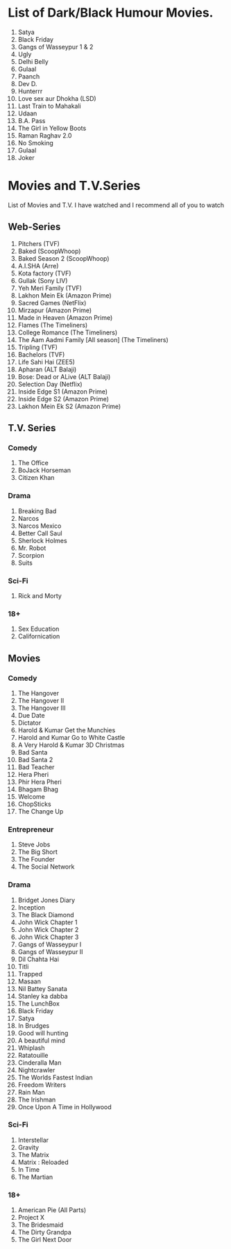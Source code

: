 # List of Dark/Black Humour Movies.
1. Satya
2. Black Friday
3. Gangs of Wasseypur 1 & 2
4. Ugly
5. Delhi Belly
5. Gulaal
6. Paanch 
7. Dev D.
8. Hunterrr
8. Love sex aur Dhokha (LSD)
9. Last Train to Mahakali
10. Udaan
11. B.A. Pass
12. The Girl in Yellow Boots
13. Raman Raghav 2.0
14. No Smoking
15. Gulaal
16. Joker 

# Movies and T.V.Series
List of Movies and T.V. I have watched and I recommend all of you to watch
## Web-Series
1. Pitchers (TVF)
2. Baked (ScoopWhoop)
3. Baked Season 2 (ScoopWhoop)
4. A.I.SHA (Arre)
5. Kota factory (TVF)
6. Gullak (Sony LIV)
7. Yeh Meri Family (TVF)
8. Lakhon Mein Ek (Amazon Prime)
9. Sacred Games (NetFlix)
10. Mirzapur (Amazon Prime)
11. Made in Heaven (Amazon Prime)
12. Flames (The Timeliners)
13. College Romance (The Timeliners)
14. The Aam Aadmi Family [All season] (The Timeliners)
15. Tripling (TVF)
16. Bachelors (TVF)
17. Life Sahi Hai (ZEE5)
18. Apharan (ALT Balaji)
19. Bose: Dead or ALive (ALT Balaji)
20. Selection Day (Netflix)
21. Inside Edge S1 (Amazon Prime)
22. Inside Edge S2 (Amazon Prime)
23. Lakhon Mein Ek S2 (Amazon Prime)

## T.V. Series
### Comedy
1. The Office
2. BoJack Horseman
3. Citizen Khan
### Drama
1. Breaking Bad
2. Narcos
3. Narcos Mexico
4. Better Call Saul
8. Sherlock Holmes
5. Mr. Robot
6. Scorpion
7. Suits
### Sci-Fi
1. Rick and Morty
### 18+
1. Sex Education
2. Californication
## Movies
### Comedy
1. The Hangover 
2. The Hangover II
3. The Hangover III
4. Due Date
5. Dictator
6. Harold & Kumar Get the Munchies
7. Harold and Kumar Go to White Castle
8. A Very Harold & Kumar 3D Christmas
9. Bad Santa
10. Bad Santa 2
11. Bad Teacher
12. Hera Pheri
13. Phir Hera Pheri
14. Bhagam Bhag
15. Welcome
16. ChopSticks
17. The Change Up
### Entrepreneur
1. Steve Jobs
2. The Big Short 
3. The Founder
4. The Social Network
### Drama
1. Bridget Jones Diary
2. Inception
3. The Black Diamond
4. John Wick Chapter 1
5. John Wick Chapter 2
6. John Wick Chapter 3
7. Gangs of Wasseypur I
8. Gangs of Wasseypur II
9. Dil Chahta Hai
10. Titli
11. Trapped
12. Masaan
13. Nil Battey Sanata
14. Stanley ka dabba
15. The LunchBox
16. Black Friday
17. Satya
18. In Brudges
19. Good will hunting
20. A beautiful mind
21. Whiplash
22. Ratatouille
23. Cinderalla Man
24. Nightcrawler
25. The Worlds Fastest Indian
26. Freedom Writers
27. Rain Man
28. The Irishman
29. Once Upon A Time in Hollywood
### Sci-Fi
1. Interstellar
2. Gravity
3. The Matrix
3. Matrix : Reloaded
4. In Time
5. The Martian
### 18+
1. American Pie (All Parts)
2. Project X
3. The Bridesmaid
4. The Dirty Grandpa
5. The Girl Next Door

